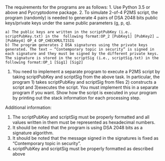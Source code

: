 The requirements for the programs are as follows: 
    1. Use Python 3.5 or above and Pycryptodome package.
    2. To simulate 2-of-4 P2MS script, the program (randomly) is needed to generate 4 pairs of DSA 2048 bits public keys/private keys under the same public parameters (g, p, q).

    a) The public keys are written in the scriptPubKey (i.e., scriptPubKey.txt) in the  following format:OP_2 [PubKey1] [PubKey2] … [PubKey4] OP_4 OP_CHECKMULTISIG
    b) The program generates 2 DSA signatures using the private keys generated. The text – “Contemporary topic in security” is signed in each signature and they must be signed by the different private keys. The signature is stored in the scriptSig (i.e., scriptSig.txt) in the following format:OP_1 [Sig1] [Sig2]

1. You need to implement a separate program to execute a P2MS script by taking scriptPubKey and scriptSig from the above task. In particular, the program 1) takes scriptPubKey and scriptSig from files 2) constructs a script and 3)executes the script.
You must implement this in a separate program if you want. Show how the script is executed in your program by printing out the stack information for each processing step. 

Additional information:
1) The scriptPubKey and scriptSig must be properly formatted and all values written in 
them must be represented as hexadecimal numbers. 
2) It should be noted that the program is using DSA 2048 bits as a signature algorithm.
3) It should be noted that the message signed in the signatures is fixed as “Contemporary 
topic in security”.
4) scriptPubKey and scriptSig must be properly formatted as described above